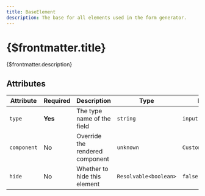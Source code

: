 ```yaml
---
title: BaseElement
description: The base for all elements used in the form generator.
---
```


# {$frontmatter.title}

{$frontmatter.description}

## Attributes

| Attribute   | Required | Description                     | Type                  | Example              |
| ----------- | -------- | :------------------------------ | --------------------- | -------------------- |
| `type`      | **Yes**  | The type name of the field      | `string`              | `input`              |
| `component` | No       | Override the rendered component | `unknown`             | `CustomInputElement` |
| `hide`      | No       | Whether to hide this element    | `Resolvable<boolean>` | `false`              |
